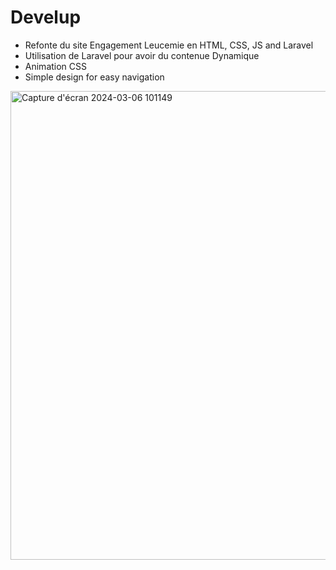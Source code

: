 # Develup


* Refonte du site Engagement Leucemie en HTML, CSS, JS and Laravel
* Utilisation de Laravel pour avoir du contenue Dynamique
* Animation CSS
* Simple design for easy navigation

<img width="750" alt="Capture d'écran 2024-03-06 101149" src="https://github.com/AxelPetithuguenin/Develup/assets/121880462/60fd40fa-ab54-40d5-a2ff-2220f1e66388">
